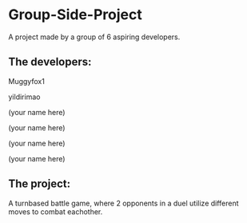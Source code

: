 # Group-Side-Project
A project made by a group of 6 aspiring developers.

## The developers:
Muggyfox1

yildirimao

(your name here)

(your name here)

(your name here)

(your name here)

## The project:
A turnbased battle game, where 2 opponents in a duel utilize different moves to combat eachother.

